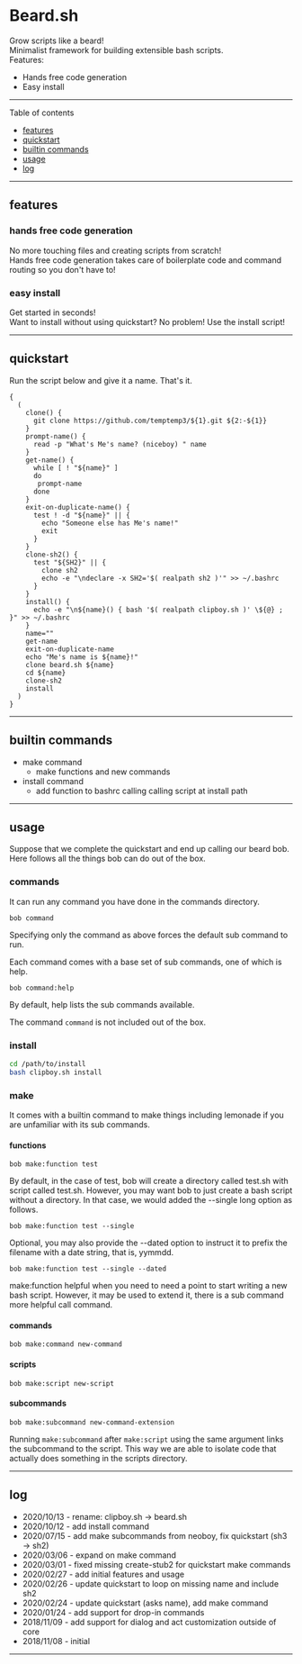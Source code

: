 # Beard.sh

Grow scripts like a beard!  
Minimalist framework for building extensible bash scripts.  
Features:  
- Hands free code generation
- Easy install

---

Table of contents
- [features](#features)
- [quickstart](#quickstart)
- [builtin commands](#builtin-commands)
- [usage](#usage)
- [log](#log)

---

## features

### hands free code generation

No more touching files and creating scripts from scratch!  
Hands free code generation takes care of boilerplate code and command routing so you don't have to!

### easy install

Get started in seconds!  
Want to install without using quickstart? No problem! Use the install script!

---

## quickstart

Run the script below and give it a name. That's it.

```
{
  (
    clone() {
      git clone https://github.com/temptemp3/${1}.git ${2:-${1}}
    } 
    prompt-name() {
      read -p "What's Me's name? (niceboy) " name
    }
    get-name() {
      while [ ! "${name}" ]
      do
       prompt-name
      done
    }
    exit-on-duplicate-name() {
      test ! -d "${name}" || { 
        echo "Someone else has Me's name!" 
        exit 
      }
    }
    clone-sh2() {
      test "${SH2}" || {
        clone sh2 
        echo -e "\ndeclare -x SH2='$( realpath sh2 )'" >> ~/.bashrc 
      }
    }
    install() {
      echo -e "\n${name}() { bash '$( realpath clipboy.sh )' \${@} ; }" >> ~/.bashrc
    }
    name=""
    get-name
    exit-on-duplicate-name
    echo "Me's name is ${name}!"
    clone beard.sh ${name}
    cd ${name}
    clone-sh2
    install
  )
}
```

---

## builtin commands

 + make command
    + make functions and new commands
 + install command
    + add function to bashrc calling calling script at install path

---

## usage

Suppose that we complete the quickstart and end up calling our beard bob. Here follows all the things bob can do out of the box.

### commands

It can run any command you have done in the commands directory.

`bob command`

Specifying only the command as above forces the default sub command to run.

Each command comes with a base set of sub commands, one of which is help. 

`bob command:help`

By default, help lists the sub commands available.

The command `command` is not included out of the box.

### install

```bash
cd /path/to/install
bash clipboy.sh install
```

### make

It comes with a builtin command to make things including lemonade if you are unfamiliar with its sub commands.

#### functions

`bob make:function test`

By default, in the case of test, bob will create a directory called test.sh with script called test.sh. However, you may want bob to just create a bash script without a directory. In that case, we would added the --single long option as follows.

`bob make:function test --single`

Optional, you may also provide the --dated option to instruct it to prefix the filename with a date string, that is, yymmdd.

`bob make:function test --single --dated`

make:function helpful when you need to need a point to start writing a new bash script. However, it may be used to extend it, there is a sub command more helpful call command.

#### commands

`bob make:command new-command`

#### scripts

`bob make:script new-script`

#### subcommands

`bob make:subcommand new-command-extension`

Running `make:subcommand` after `make:script` using the same argument links the subcommand to the script. This way we are able to isolate code that actually does something in the scripts directory.

---

## log

 + 2020/10/13 - rename: clipboy.sh -> beard.sh
 + 2020/10/12 - add install command
 + 2020/07/15 - add make subcommands from neoboy, fix quickstart (sh3 -> sh2)
 + 2020/03/06 - expand on make command
 + 2020/03/01 - fixed missing create-stub2 for quickstart make commands
 + 2020/02/27 - add initial features and usage 
 + 2020/02/26 - update quickstart to loop on missing name and include sh2 
 + 2020/02/24 - update quickstart (asks name), add make command
 + 2020/01/24 - add support for drop-in commands
 + 2018/11/09 - add support for dialog and act customization outside of core
 + 2018/11/08 - initial

---
